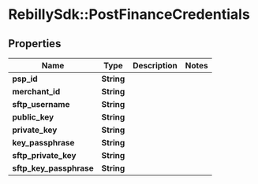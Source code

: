 # RebillySdk::PostFinanceCredentials

## Properties
Name | Type | Description | Notes
------------ | ------------- | ------------- | -------------
**psp_id** | **String** |  | 
**merchant_id** | **String** |  | 
**sftp_username** | **String** |  | 
**public_key** | **String** |  | 
**private_key** | **String** |  | 
**key_passphrase** | **String** |  | 
**sftp_private_key** | **String** |  | 
**sftp_key_passphrase** | **String** |  | 

